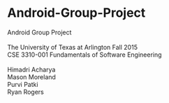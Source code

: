 # Android-Group-Project
Android Group Project
<br>
<br>The University of Texas at Arlington Fall 2015
<br>CSE 3310-001 Fundamentals of Software Engineering
<br>
<br>Himadri Acharya
<br>Mason Moreland
<br>Purvi Patki
<br>Ryan Rogers
